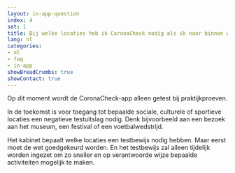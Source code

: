 ```yaml
---
layout: in-app-question
index: 4
set: 1
title: Bij welke locaties heb ik CoronaCheck nodig als ik naar binnen wil?
lang: nl
categories:
- nl
- faq
- in-app
showBreadCrumbs: true
showContact: true
---
```

Op dit moment wordt de CoronaCheck-app alleen getest bij praktijkproeven. 

In de toekomst is voor toegang tot bepaalde sociale, culturele of sportieve locaties een negatieve testuitslag nodig. Denk bijvoorbeeld aan een bezoek aan het museum, een festival of een voetbalwedstrijd. 

Het kabinet bepaalt welke locaties een testbewijs nodig hebben. Maar eerst moet de wet goedgekeurd worden. En het testbewijs zal alleen tijdelijk worden ingezet om zo sneller en op verantwoorde wijze bepaalde activiteiten mogelijk te maken. 
